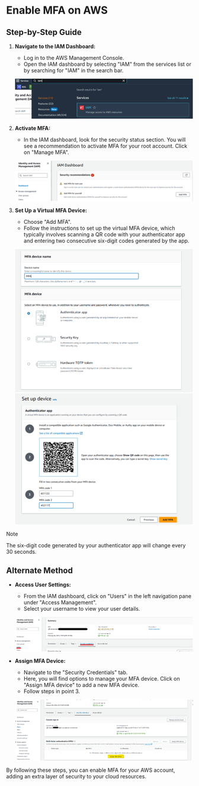 # Enable MFA on AWS

## Step-by-Step Guide

1. **Navigate to the IAM Dashboard:**
   - Log in to the AWS Management Console.
   - Open the IAM dashboard by selecting "IAM" from the services list or by searching for "IAM" in the search bar.

   ![IAM Dashboard](images/1.png)

2. **Activate MFA:**
   - In the IAM dashboard, look for the security status section. You will see a recommendation to activate MFA for your root account. Click on "Manage MFA".

   ![Activate MFA](images/2.png)

3. **Set Up a Virtual MFA Device:**
   - Choose "Add MFA".
   - Follow the instructions to set up the virtual MFA device, which typically involves scanning a QR code with your authenticator app and entering two consecutive six-digit codes generated by the app.

   ![Select MFA Device](images/5.png)
   ![Select MFA Device](images/6.png)

> [!NOTE]
> The six-digit code generated by your authenticator app will change every 30 seconds.

## Alternate Method

- **Access User Settings:**
  - From the IAM dashboard, click on "Users" in the left navigation pane under "Access Management".
  - Select your username to view your user details.

  ![User Settings](images/3a.png)

- **Assign MFA Device:**
  - Navigate to the "Security Credentials" tab.
  - Here, you will find options to manage your MFA device. Click on "Assign MFA device" to add a new MFA device.
  - Follow steps in point 3.

  ![Assign MFA Device](images/4.png)

By following these steps, you can enable MFA for your AWS account, adding an extra layer of security to your cloud resources.
